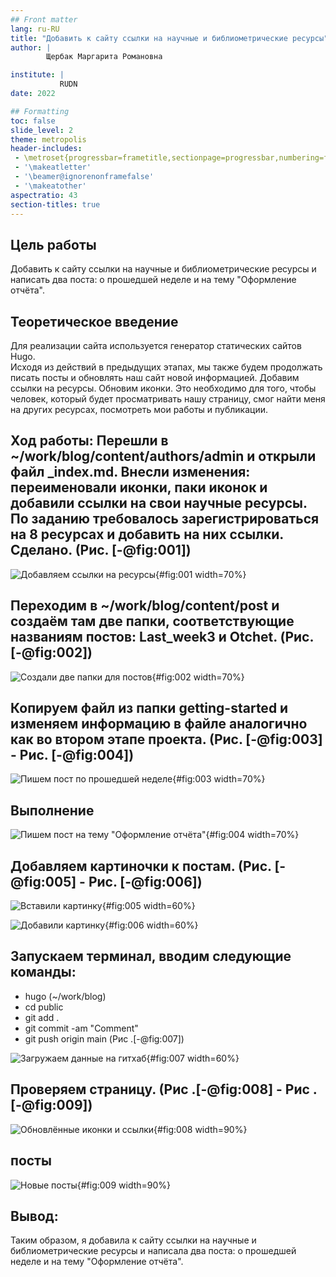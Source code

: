 ```yaml
---
## Front matter
lang: ru-RU
title: "Добавить к сайту ссылки на научные и библиометрические ресурсы"
author: |
        Щербак Маргарита Романовна

institute: |
           RUDN
date: 2022

## Formatting
toc: false
slide_level: 2
theme: metropolis
header-includes: 
 - \metroset{progressbar=frametitle,sectionpage=progressbar,numbering=fraction}
 - '\makeatletter'
 - '\beamer@ignorenonframefalse'
 - '\makeatother'
aspectratio: 43
section-titles: true
---
```


## **Цель работы**
Добавить к сайту ссылки на научные и библиометрические ресурсы и написать два поста: о прошедшей неделе и на тему "Оформление отчёта". 

## **Теоретическое введение**
Для реализации сайта используется генератор статических сайтов Hugo.  
Исходя из действий в предыдущих этапах, мы также будем продолжать писать посты и обновлять наш сайт новой информацией. Добавим ссылки на ресурсы. Обновим иконки. Это необходимо для того, чтобы человек, который будет просматривать нашу страницу, смог найти меня на других ресурсах, посмотреть мои работы и публикации.

## **Ход работы:** Перешли в ~/work/blog/content/authors/admin и открыли файл _index.md. Внесли изменения: переименовали иконки, паки иконок и добавили ссылки на свои научные ресурсы. По заданию требовалось зарегистрироваться на 8 ресурсах и добавить на них ссылки. Сделано. (Рис. [-@fig:001])

![Добавляем ссылки на ресурсы](image/1.png){#fig:001 width=70%}

## Переходим в ~/work/blog/content/post и создаём там две папки, соответствующие названиям постов: Last_week3 и Otchet. (Рис. [-@fig:002])

![Создали две папки для постов](image/%D0%A1%D0%BD%D0%B8%D0%BC%D0%BE%D0%BA%20%D1%8D%D0%BA%D1%80%D0%B0%D0%BD%D0%B0%20%D0%BE%D1%82%202022-05-17%2021-55-54.png){#fig:002 width=70%} 

## Копируем файл из папки getting-started и изменяем информацию в файле аналогично как во втором этапе проекта. (Рис. [-@fig:003] - Рис. [-@fig:004])

![Пишем пост по прошедшей неделе](image/2.png){#fig:003 width=70%} 

## Выполнение

![Пишем пост на тему "Оформление отчёта"](image/3.png){#fig:004 width=70%}

## Добавляем картиночки к постам. (Рис. [-@fig:005] - Рис. [-@fig:006])

![Вставили картинку](image/4.png){#fig:005 width=60%} 

![Добавили картинку](image/5.png){#fig:006 width=60%}

## Запускаем терминал, вводим следующие команды:  
- hugo (~/work/blog)
- cd public
- git add .
- git commit -am "Comment"
- git push origin main (Рис .[-@fig:007]) 

![Загружаем данные на гитхаб](image/%D0%A1%D0%BD%D0%B8%D0%BC%D0%BE%D0%BA%20%D1%8D%D0%BA%D1%80%D0%B0%D0%BD%D0%B0%20%D0%BE%D1%82%202022-05-12%2015-08-02.png){#fig:007 width=60%}

## Проверяем страницу. (Рис .[-@fig:008] - Рис .[-@fig:009]) 

![Обновлённые иконки и ссылки](image/6.png){#fig:008 width=90%}

## посты
![Новые посты](image/7.png){#fig:009 width=90%}
 
## **Вывод:** 

Таким образом, я добавила к сайту ссылки на научные и библиометрические ресурсы и написала два поста: о прошедшей неделе и на тему "Оформление отчёта".
